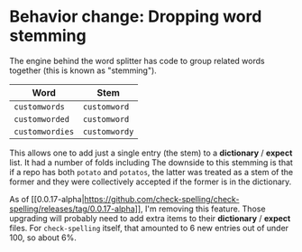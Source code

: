 # Behavior change: Dropping word stemming

The engine behind the word splitter has code to group related words together (this is known as "stemming").

Word | Stem
--|--
`customwords` | `customword`
`customworded` | `customword` 
`customwordies` | `customwordy`

This allows one to add just a single entry (the stem) to a **dictionary** / **expect** list. It had a number of folds including 
The downside to this stemming is that if a repo has both `potato` and `potatos`, the latter was treated as a stem of the former and they were collectively accepted if the former is in the dictionary.

As of [[0.0.17-alpha|https://github.com/check-spelling/check-spelling/releases/tag/0.0.17-alpha]], I'm removing this feature. Those upgrading will probably need to add extra items to their **dictionary** / **expect** files. For `check-spelling` itself, that amounted to 6 new entries out of under 100, so about 6%.
